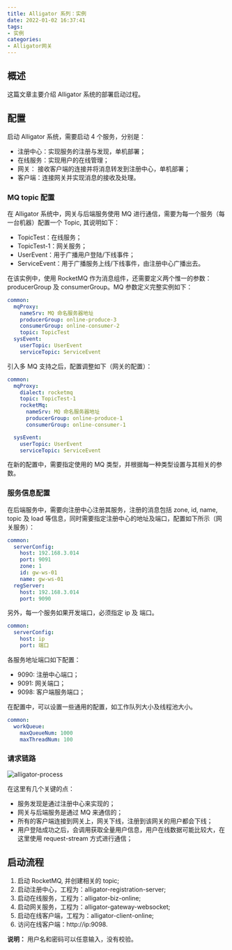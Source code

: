 ```yaml
---
title: Alligator 系列：实例
date: 2022-01-02 16:37:41
tags:
- 实例
categories:
- Alligator网关
---
```


## 概述
这篇文章主要介绍 Alligator 系统的部署启动过程。

<!-- more -->

## 配置
启动 Alligator 系统，需要启动 4 个服务，分别是：
- 注册中心：实现服务的注册与发现，单机部署；
- 在线服务：实现用户的在线管理；
- 网关： 接收客户端的连接并将消息转发到注册中心，单机部署；
- 客户端：连接网关并实现消息的接收及处理。

### MQ topic 配置
在 Alligator 系统中，网关与后端服务使用 MQ 进行通信，需要为每一个服务（每一台机器）配置一个 Topic, 其说明如下：
- TopicTest：在线服务；
- TopicTest-1：网关服务；
- UserEvent：用于广播用户登陆/下线事件；
- ServiceEvent：用于广播服务上线/下线事件，由注册中心广播出去。

在该实例中，使用 RocketMQ 作为消息组件，还需要定义两个惟一的参数：producerGroup 及 consumerGroup。MQ 参数定义完整实例如下：
```yml
common:
  mqProxy:
    nameSrv: MQ 命名服务器地址
    producerGroup: online-produce-3
    consumerGroup: online-consumer-2
    topic: TopicTest
  sysEvent:
    userTopic: UserEvent
    serviceTopic: ServiceEvent
```
引入多 MQ 支持之后，配置调整如下（网关的配置）：
```yml
common:
  mqProxy:
    dialect: rocketmq
    topic: TopicTest-1
    rocketMq:
      nameSrv: MQ 命名服务器地址
      producerGroup: online-produce-1
      consumerGroup: online-consumer-1

  sysEvent:
    userTopic: UserEvent
    serviceTopic: ServiceEvent
```
在新的配置中，需要指定使用的 MQ 类型，并根据每一种类型设置与其相关的参数。

### 服务信息配置
在后端服务中，需要向注册中心注册其服务，注册的消息包括 zone, id, name, topic 及 load 等信息，同时需要指定注册中心的地址及端口，配置如下所示（网关服务）：
```yml
common:
  serverConfig:
    host: 192.168.3.014
    port: 9091
    zone: 1
    id: gw-ws-01
    name: gw-ws-01
  regServer:
    host: 192.168.3.014
    port: 9090
```
另外，每一个服务如果开发端口，必须指定 ip 及 端口。
```yml
common:
  serverConfig:
    host: ip
    port: 端口
```
各服务地址端口如下配置：
- 9090: 注册中心端口；
- 9091: 网关端口；
- 9098: 客户端服务端口；

在配置中，可以设置一些通用的配置，如工作队列大小及线程池大小。
```yml
common:
  workQueue:
    maxQueueNum: 1000
    maxThreadNum: 100
```

### 请求链路
![alligator-process](/images/alligator/alligator-process.jpg "alligator-process")

在这里有几个关键的点：
- 服务发现是通过注册中心来实现的；
- 网关与后端服务是通过 MQ 来通信的；
- 所有的客户端连接到网关上，网关下线，注册到该网关的用户都会下线；
- 用户登陆成功之后，会调用获取全量用户信息，用户在线数据可能比较大，在这里使用 request-stream 方式进行通信；

## 启动流程
1. 启动 RocketMQ, 并创建相关的 topic;
2. 启动注册中心，工程为：alligator-registration-server;
3. 启动在线服务，工程为：alligator-biz-online;
4. 启动网关服务，工程为：alligator-gateway-websocket; 
5. 启动在线客户端，工程为：alligator-client-online; 
6. 访问在线客户端：http://ip:9098.

**说明：**
用户名和密码可以任意输入，没有校验。



